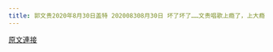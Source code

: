 ```yaml
---
title: 郭文贵2020年8月30日盖特 202008308月30日 坏了坏了……文贵唱歌上瘾了，上大瘾了，咋办呢？咋办呢？兄弟姐妹们????????????????????????我要去唐平的，巜我是音雄》打擩台了
---
```


[原文連接](https://gnews.org/ThreadView/53482179)


